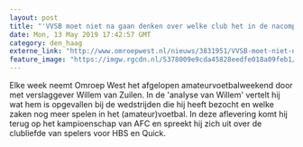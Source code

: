 ```yaml
---
layout: post
title: "'VVSB moet niet na gaan denken over welke club het in de nacompetitie wil tegenkomen'"
date: Mon, 13 May 2019 17:42:57 GMT
category: den_haag
externe_link: "http://www.omroepwest.nl/nieuws/3831951/VVSB-moet-niet-na-gaan-denken-over-welke-club-het-in-de-nacompetitie-wil-tegenkomen"
feature_image: "https://imgw.rgcdn.nl/5378009e9cda45828eedfe018a09feb1/opener/3684896.jpg"
---
```


Elke week neemt Omroep West het afgelopen amateurvoetbalweekend door met verslaggever Willem van Zuilen. In de 'analyse van Willem' vertelt hij wat hem is opgevallen bij de wedstrijden die hij heeft bezocht en welke zaken nog meer spelen in het (amateur)voetbal. In deze aflevering komt hij terug op het kampioenschap van AFC en spreekt hij zich uit over de clubliefde van spelers voor HBS en Quick.
